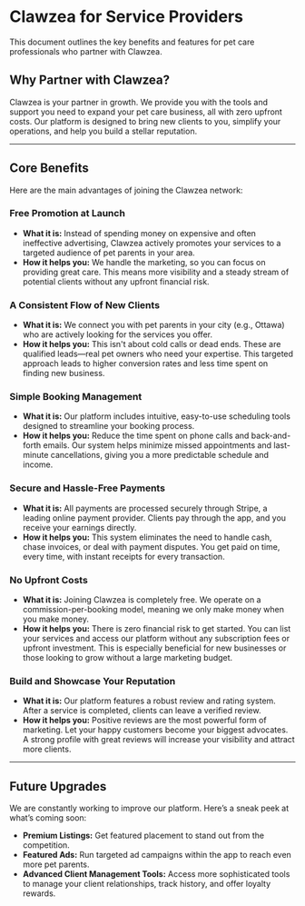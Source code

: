 # Clawzea for Service Providers

This document outlines the key benefits and features for pet care professionals who partner with Clawzea.

## Why Partner with Clawzea?

Clawzea is your partner in growth. We provide you with the tools and support you need to expand your pet care business, all with zero upfront costs. Our platform is designed to bring new clients to you, simplify your operations, and help you build a stellar reputation.

---

## Core Benefits

Here are the main advantages of joining the Clawzea network:

### Free Promotion at Launch

- **What it is:** Instead of spending money on expensive and often ineffective advertising, Clawzea actively promotes your services to a targeted audience of pet parents in your area.
- **How it helps you:** We handle the marketing, so you can focus on providing great care. This means more visibility and a steady stream of potential clients without any upfront financial risk.

### A Consistent Flow of New Clients

- **What it is:** We connect you with pet parents in your city (e.g., Ottawa) who are actively looking for the services you offer.
- **How it helps you:** This isn't about cold calls or dead ends. These are qualified leads—real pet owners who need your expertise. This targeted approach leads to higher conversion rates and less time spent on finding new business.

### Simple Booking Management

- **What it is:** Our platform includes intuitive, easy-to-use scheduling tools designed to streamline your booking process.
- **How it helps you:** Reduce the time spent on phone calls and back-and-forth emails. Our system helps minimize missed appointments and last-minute cancellations, giving you a more predictable schedule and income.

### Secure and Hassle-Free Payments

- **What it is:** All payments are processed securely through Stripe, a leading online payment provider. Clients pay through the app, and you receive your earnings directly.
- **How it helps you:** This system eliminates the need to handle cash, chase invoices, or deal with payment disputes. You get paid on time, every time, with instant receipts for every transaction.

### No Upfront Costs

- **What it is:** Joining Clawzea is completely free. We operate on a commission-per-booking model, meaning we only make money when you make money.
- **How it helps you:** There is zero financial risk to get started. You can list your services and access our platform without any subscription fees or upfront investment. This is especially beneficial for new businesses or those looking to grow without a large marketing budget.

### Build and Showcase Your Reputation

- **What it is:** Our platform features a robust review and rating system. After a service is completed, clients can leave a verified review.
- **How it helps you:** Positive reviews are the most powerful form of marketing. Let your happy customers become your biggest advocates. A strong profile with great reviews will increase your visibility and attract more clients.

---

## Future Upgrades

We are constantly working to improve our platform. Here’s a sneak peek at what’s coming soon:

- **Premium Listings:** Get featured placement to stand out from the competition.
- **Featured Ads:** Run targeted ad campaigns within the app to reach even more pet parents.
- **Advanced Client Management Tools:** Access more sophisticated tools to manage your client relationships, track history, and offer loyalty rewards.